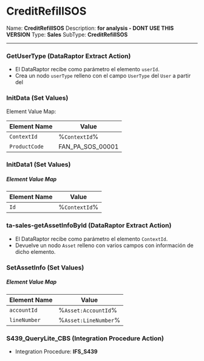 # CreditRefillSOS

Name: **CreditRefillSOS**
Description: **for analysis - DONT USE THIS VERSION**
Type: **Sales**
SubType: **CreditRefillSOS**

---

### GetUserType (DataRaptor Extract Action)

* El DataRaptor recibe como parámetro el elemento `userId`.
* Crea un nodo `userType` relleno con el campo `UserType` del `User` a partir del

### InitData (Set Values)

Element Value Map:

| Element Name | Value |
| ----------- | ----------- |
| `ContextId` | %`ContextId`% |
| `ProductCode` | FAN_PA_SOS_00001 |

### InitData1 (Set Values)

##### Element Value Map
| Element Name | Value |
| ----------- | ----------- |
| `Id` | %`ContextId`% |

### ta-sales-getAssetInfoById (DataRaptor Extract Action)

* El DataRaptor recibe como parámetro el elemento `ContextId`.
* Devuelve un nodo `Asset` relleno con varios campos con información de dicho elemento.

### SetAssetInfo (Set Values)

##### Element Value Map
| Element Name | Value |
| ----------- | ----------- |
| `accountId` | %`Asset:AccountId`% |
| `lineNumber` | %`Asset:LineNumber`% |

### S439_QueryLite_CBS (Integration Procedure Action)
* Integration Procedure: **IFS_S439**
